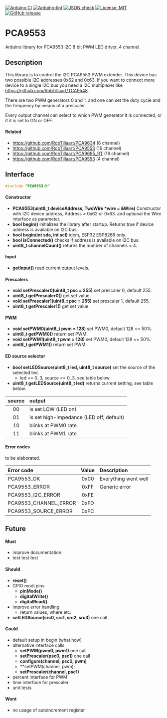 
[![Arduino CI](https://github.com/RobTillaart/PCA9553/workflows/Arduino%20CI/badge.svg)](https://github.com/marketplace/actions/arduino_ci)
[![Arduino-lint](https://github.com/RobTillaart/PCA9553/actions/workflows/arduino-lint.yml/badge.svg)](https://github.com/RobTillaart/PCA9553/actions/workflows/arduino-lint.yml)
[![JSON check](https://github.com/RobTillaart/PCA9553/actions/workflows/jsoncheck.yml/badge.svg)](https://github.com/RobTillaart/PCA9553/actions/workflows/jsoncheck.yml)
[![License: MIT](https://img.shields.io/badge/license-MIT-green.svg)](https://github.com/RobTillaart/PCA9553/blob/master/LICENSE)
[![GitHub release](https://img.shields.io/github/release/RobTillaart/PCA9553.svg?maxAge=3600)](https://github.com/RobTillaart/PCA9553/releases)


# PCA9553

Arduino library for PCA9553 I2C 8 bit PWM LED driver, 4 channel.


## Description

This library is to control the I2C PCA9553 PWM extender.
This device has two possible I2C addresses 0x62 and 0x63.
If you want to connect more device to a single I2C bus you 
need a I2C multiplexer like https://github.com/RobTillaart/TCA9548.

There are two PWM generators 0 and 1, and one can set the duty cycle
and the frequency by means of a prescaler. 

Every output channel can select to which PWM generator it is connected,
or if it is set to ON or OFF.


#### Related

- https://github.com/RobTillaart/PCA9634 (8 channel)
- https://github.com/RobTillaart/PCA9553 (16 channel)
- https://github.com/RobTillaart/PCA9685_RT (16 channel)
- https://github.com/RobTillaart/PCA9553  (4 channel)


## Interface

```cpp
#include "PCA9553.h"
```


#### Constructor

- **PCA9553(uint8_t deviceAddress, TwoWire \*wire = &Wire)** Constructor with I2C device address,  Address = 0x62 or 0x63.
and optional the Wire interface as parameter.
- **bool begin()** initializes the library after startup.
Returns true if device address is available on I2C bus.
- **bool begin(int sda, int scl)**
idem, ESP32 ESP8266 only.
- **bool isConnected()** checks if address is available on I2C bus.
- **uint8_t channelCount()** returns the number of channels = 4.


#### Input

- **getInput()** read current output levels.


#### Prescalers

- **void setPrescaler0(uint8_t psc = 255)** set prescaler 0, default 255.
- **uint8_t getPrescaler0()** get set value.
- **void setPrescaler1(uint8_t psc = 255)** set prescaler 1, default 255.
- **uint8_t getPrescaler1()** get set value.


#### PWM

- **void setPWM0(uint8_t pwm = 128)** set PWM0, default 128 == 50%.
- **uint8_t getPWM0()** return set PWM.
- **void setPWM1(uint8_t pwm = 128)** set PWM0, default 128 == 50%.
- **uint8_t getPWM1()** return set PWM.


#### ED source selector

- **bool  setLEDSource(uint8_t led, uint8_t source)** set the source of the selected led.
  - led == 0..3, source == 0..3, see table below
- **uint8_t  getLEDSource(uint8_t led)** returns current setting,
see table below.


|  source  |  output              |
|:--------:|:---------------------|
|  00      |  is set LOW (LED on)
|  01      |  is set high-impedance (LED off; default)
|  10      |  blinks at PWM0 rate
|  11      |  blinks at PWM1 rate


#### Error codes

to be elaborated.


|  Error code             |  Value  |  Description           |
|:------------------------|:-------:|:-----------------------|
|  PCA9553_OK             |   0x00  |  Everything went well
|  PCA9553_ERROR          |   0xFF  |  Generic error
|  PCA9553_I2C_ERROR      |   0xFE  |
|  PCA9553_CHANNEL_ERROR  |   0xFD  |
|  PCA9553_SOURCE_ERROR   |   0xFC  |


## Future

#### Must

- improve documentation
- test test test


#### Should

- **reset()**
- GPIO modi pins
  - **pinMode()**
  - **digitalWrite()**
  - **digitalRead()**
- improve error handling
  - return values, where etc.
- **setLEDSource(src0, src1, src2, src3)** one call


#### Could

- default setup in begin (what how)
- alternative interface calls
  - **setPWM(pwm0, pwm1)** one call
  - **setPrescaler(psc0, psc1)** one call
  - **configure(channel, psc0, pwm)**
  - **setPWM(channel, pwm);
  - **setPrescaler(channel, psc1)**
- percent interface for PWM
- time interface for prescaler
- unit tests

#### Wont

- no usage of autoincrement register


